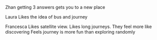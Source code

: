 Zhan
getting 3 answers gets you to a new place

Laura
Likes the idea of bus and journey

Francesca
Likes satellite view. Likes long journeys. They feel more like discovering
Feels journey is more fun than exploring randomly



